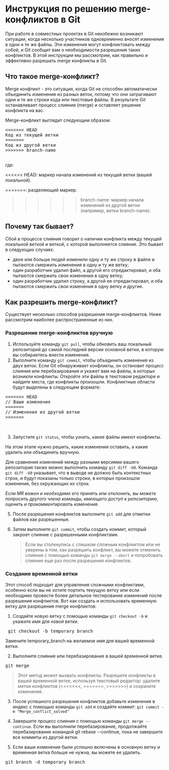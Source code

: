 # Инструкция по решению merge-конфликтов в Git

При работе в совместных проектах в Git неизбежно возникают ситуации, когда несколько участников одновременно вносят изменения в одни и те же файлы. Эти изменения могут конфликтовать между собой, и Git сообщит вам о необходимости разрешения таких конфликтов. В этой инструкции мы рассмотрим, как правильно и эффективно разрешать merge конфликты в Git.

## Что такое merge-конфликт?

Merge конфликт - это ситуация, когда Git не способен автоматически объединить изменения из разных веток, потому что они затрагивают одни и те же строки кода или текстовые файлы. В результате Git останавливает процесс слияния (merge) и оставляет решение конфликта на вас.

Merge-конфликт выглядит следующим образом:

<pre>
<<<<<<< HEAD
Код из текущей ветки
=======
Код из другой ветки
>>>>>>> branch-name
  </pre>
  
  где:
  
<<<<<< HEAD: маркер начала изменений из текущей ветки (вашей локальной).

=======: разделяющий маркер.

>>>>>> branch-name: маркер начала изменений из другой ветки (например, ветки branch-name).
 
## Почему так бывает?

Сбой в процессе слияния говорит о наличии конфликта между текущей локальной веткой и веткой, с которой выполняется слияние. Это бывает в следующих случаях:

- двое или больше людей изменили одну и ту же строку в файле и пытаются смержить изменения в одну и ту же ветку;
- один разработчик удалил файл, а другой его отредактировал, и оба пытаются смержить свои изменения в одну ветку;
- один разработчик удалил строку, а другой ее отредактировал, и оба пытаются смержить свои изменения в одну ветку и другие.

## Как разрешить merge-конфликт?

Существует несколько способов разрешения merge-конфликтов. Ниже рассмотрим наиболее распространенные из них.

### Разрешение merge-конфликтов вручную
1. Используйте команду `git pull`, чтобы обновить ваш локальный репозиторий до самой последней версии основной ветки, в которую вы собираетесь внести изменения.
2. Выполните команду `git commit`, чтобы объединить изменения из двух веток.
Если Git обнаруживает конфликты, он остановит процесс слияния или перебазирования и укажет вам на файлы, в которых возникли конфликты. Откройте эти файлы в текстовом редакторе и найдите места, где конфликты произошли. Конфликтные области будут выделены в следующем формате:

<pre>
<<<<<<< HEAD
// Ваши изменения
=======
// Изменения из другой ветки
>>>>>>> <branch_name> 
          
          </pre>


3. Запустите `git status`, чтобы узнать, какие файлы имеют конфликты.

На этом этапе нужно  решить, какие изменения оставить, а какие удалить или объединить вручную. 

Для сравнения изменений между разными версиями вашего репозитория также можно выполнить команду `git diff -U0`.
Команда `git diff -U0` указывает, что в выводе не должно быть контекстных строк, и будут показаны только строки, в которых произошли изменения, без окружающих их строк. 

*Если MR важен и необходимо его принять или отклонить, вы можете попросить другого члена команды, имеющего доступ к репозиторию, оценить и прокомментировать изменения.*


5. После разрешения конфликтов выполните `git add` для отметки файлов как разрешенные.

6. Затем выполните `git commit`, чтобы создать коммит, который закроет слияние с разрешенными конфликтами.

   > Если вы столкнулись с слишком сложным конфликтом или не уверены в том, как разрешить конфликт, вы можете отменить слияние с помощью команды `git merge --abort` и попробовать слияние еще раз после разрешения конфликтов.


### Создание временной ветки
Этот способ подходит для управления сложными конфликтами, особенно если вы не хотите портить текущую ветку или если необходимо провести более детальное тестирование изменений после разрешения конфликтов. Вот как создать и использовать временную ветку для разрешения merge конфликтов:

  1. Создайте новую ветку с помощью команды `git checkout -b` и укажите имя для новой ветки.

<pre> git checkout -b temporary_branch </pre>
Замените temporary_branch на желаемое имя для вашей временной ветки.

2. Выполните слияние или перебазирование в вашей временной ветке.

<pre>
git merge <temporary_branch> </pre>

> Этот метод может вызвать конфликты. Разрешите конфликты в вашей временной ветке, используя текстовый редактор: удалите метки конфликтов (<<<<<<<, =======, >>>>>>>) и сохраните изменения.

3. После успешного разрешения конфликтов добавьте изменения в индекс с помощью команды `git add` и создайте коммит: `git commit -m "Merge_conflict_solved"`

4. Завершите процесс слияния с помощью команды `git merge --continue`. Если вы выполнили перебазирование, продолжайте перебазирование командой git rebase --continue, пока не завершите все коммиты из другой ветки.

5. Если ваши изменения были успешно включены в основную ветку и временная ветка больше не нужна, вы можете ее удалить.

<pre>
git branch -d temporary_branch </pre>



